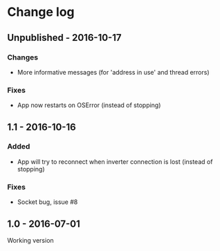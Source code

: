 # Change log

## Unpublished - 2016-10-17
### Changes
* More informative messages (for 'address in use' and thread errors)

### Fixes
* App now restarts on OSError (instead of stopping)

## 1.1 - 2016-10-16
### Added
* App will try to reconnect when inverter connection is lost (instead of stopping)

### Fixes
* Socket bug, issue #8

## 1.0 - 2016-07-01
Working version
